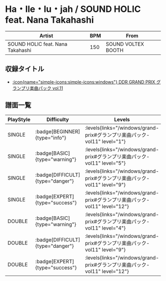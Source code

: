 # Ha・lle・lu・jah / SOUND HOLIC feat. Nana Takahashi

|Artist|BPM|From|
|------|---|----|
|SOUND HOLIC feat. Nana Takahashi|150|SOUND VOLTEX BOOTH|

## 収録タイトル

- [:icon{name="simple-icons:simple-icons:windows"} DDR GRAND PRIX グランプリ楽曲パック vol.11](/windows/grand-prix#グランプリ楽曲パック-vol11)

## 譜面一覧

|PlayStyle|Difficulty|Levels|Notes|Movie|
|---------|----------|------|-----|-----|
|SINGLE| :badge[BEGINNER]{type="info"}| :levels{links="/windows/grand-prix#グランプリ楽曲パック-vol11" level="1"}|69/0||
|SINGLE| :badge[BASIC]{type="warning"}| :levels{links="/windows/grand-prix#グランプリ楽曲パック-vol11" level="5"}|167/3||
|SINGLE| :badge[DIFFICULT]{type="danger"}| :levels{links="/windows/grand-prix#グランプリ楽曲パック-vol11" level="9"}|261/5||
|SINGLE| :badge[EXPERT]{type="success"}| :levels{links="/windows/grand-prix#グランプリ楽曲パック-vol11" level="12"}|349/5||
|DOUBLE| :badge[BASIC]{type="warning"}| :levels{links="/windows/grand-prix#グランプリ楽曲パック-vol11" level="4"}|147/8||
|DOUBLE| :badge[DIFFICULT]{type="danger"}| :levels{links="/windows/grand-prix#グランプリ楽曲パック-vol11" level="9"}|250/8||
|DOUBLE| :badge[EXPERT]{type="success"}| :levels{links="/windows/grand-prix#グランプリ楽曲パック-vol11" level="12"}|343/7||
